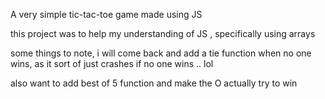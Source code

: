 A very simple tic-tac-toe game made using JS 

this project was to help my understanding of JS , specifically using arrays

some things to note, i will come back and add a tie function when no one wins, as it sort of just crashes if no one wins .. lol

also want to add best of 5 function and make the O actually try to win 


